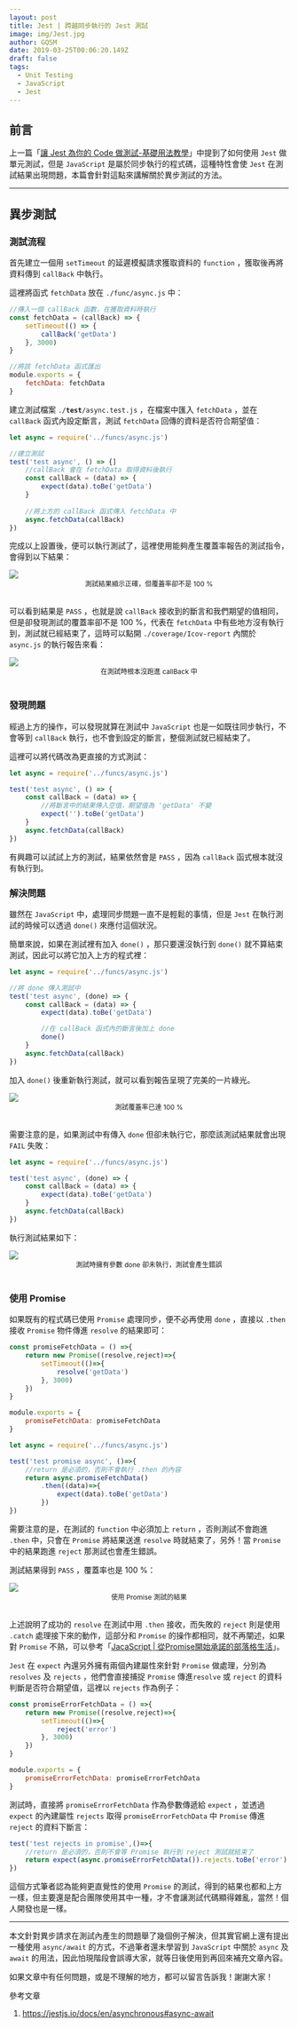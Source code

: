 ```yaml
---
layout: post
title: Jest | 跨越同步執行的 Jest 測試
image: img/Jest.jpg
author: GQSM
date: 2019-03-25T00:06:20.149Z
draft: false
tags: 
  - Unit Testing
  - JavaScript
  - Jest
---
```


## 前言

上一篇「<a class="dj by iy iz ja jb" target="_blank" rel="noopener" href="/jest-base-tutorial/">讓 Jest 為你的 Code 做測試-基礎用法教學</a>」中提到了如何使用 <code class="hm jc jd je jf b">Jest</code> 做單元測試，但是 <code class="hm jc jd je jf b">JavaScript</code> 是屬於同步執行的程式碼，這種特性會使 <code class="hm jc jd je jf b">Jest</code> 在測試結果出現問題，本篇會針對這點來講解關於異步測試的方法。

---

## 異步測試

### 測試流程

首先建立一個用 <code class="hm jc jd je jf b">setTimeout</code> 的延遲模擬請求獲取資料的 <code class="hm jc jd je jf b">function</code> ，獲取後再將資料傳到 <code class="hm jc jd je jf b">callBack</code> 中執行。

這裡將函式 <code class="hm jc jd je jf b">fetchData</code> 放在 <code class="hm jc jd je jf b">./func/async.js</code> 中：

```javascript
//傳入一個 callBack 函數，在獲取資料時執行
const fetchData = (callBack) => {
    setTimeout(() => { 
        callBack('getData') 
    }, 3000)
}

//將該 fetchData 函式匯出
module.exports = {
    fetchData: fetchData
}
```

建立測試檔案 <code class="hm jc jd je jf b">./__test__/async.test.js</code> ，在檔案中匯入 <code class="hm jc jd je jf b">fetchData</code> ，並在 <code class="hm jc jd je jf b">callBack</code> 函式內設定斷言，測試 <code class="hm jc jd je jf b">fetchData</code> 回傳的資料是否符合期望值：

```javascript
let async = require('../funcs/async.js')

//建立測試
test('test async', () => {]
    //callBack 會在 fetchData 取得資料後執行
    const callBack = (data) => {
        expect(data).toBe('getData')
    }
    
    //將上方的 callBack 函式傳入 fetchData 中
    async.fetchData(callBack)
})
```

完成以上設置後，便可以執行測試了，這裡使用能夠產生覆蓋率報告的測試指令，會得到以下結果：

<div><img class="dz t u hi ak" src="https://miro.medium.com/max/2348/1*MHX0_s7j43ZOskPYi7k9sQ.png" role="presentation"><div style="display:flex; justify-content:center; font-size: 12px">
            <span>測試結果顯示正確，但覆蓋率卻不是 100 %</span>
          </div></div><br/>

可以看到結果是 <code class="hm jc jd je jf b">PASS</code> ，也就是說 <code class="hm jc jd je jf b">callBack</code> 接收到的斷言和我們期望的值相同，但是卻發現測試的覆蓋率卻不是 100 %，代表在 <code class="hm jc jd je jf b">fetchData</code> 中有些地方沒有執行到，測試就已經結束了，這時可以點開 <code class="hm jc jd je jf b">./coverage/Icov-report</code> 內關於 <code class="hm jc jd je jf b">async.js</code> 的執行報告來看：

<div><img class="dz t u hi ak" src="https://miro.medium.com/max/2356/1*_l_TlHzblrccb6_q-5Hwqg.png" role="presentation"><div style="display:flex; justify-content:center; font-size: 12px">
            <span>在測試時根本沒跑進 callBack 中</span>
          </div></div><br/>

### 發現問題

經過上方的操作，可以發現就算在測試中 <code class="hm jc jd je jf b">JavaScript</code> 也是一如既往同步執行，不會等到 <code class="hm jc jd je jf b">callBack</code> 執行，也不會到設定的斷言，整個測試就已經結束了。

這裡可以將代碼改為更直接的方式測試：

```javascript
let async = require('../funcs/async.js')

test('test async', () => {
    const callBack = (data) => {
        //將斷言中的結果傳入空值，期望值為 'getData' 不變
        expect('').toBe('getData')
    }
    async.fetchData(callBack)
})
```

有興趣可以試試上方的測試，結果依然會是 <code class="hm jc jd je jf b">PASS</code> ，因為 <code class="hm jc jd je jf b">callBack</code> 函式根本就沒有執行到。

### 解決問題

雖然在 <code class="hm jc jd je jf b">JavaScript</code> 中，處理同步問題一直不是輕鬆的事情，但是 <code class="hm jc jd je jf b">Jest</code> 在執行測試的時候可以透過 <code class="hm jc jd je jf b">done()</code> 來應付這個狀況。

簡單來說，如果在測試裡有加入 <code class="hm jc jd je jf b">done()</code> ，那只要還沒執行到 <code class="hm jc jd je jf b">done()</code> 就不算結束測試，因此可以將它加入上方的程式裡：

```javascript
let async = require('../funcs/async.js')

//將 done 傳入測試中
test('test async', (done) => {
    const callBack = (data) => {
        expect(data).toBe('getData')

        //在 callBack 函式內的斷言後加上 done
        done()
    }
    async.fetchData(callBack)
})
```

加入 <code class="hm jc jd je jf b">done()</code> 後重新執行測試，就可以看到報告呈現了完美的一片綠光。

<div><img class="dz t u hi ak" src="https://miro.medium.com/max/2308/1*TL0MzoVpZW0FAPvgG-5QAg.png" role="presentation"><div style="display:flex; justify-content:center; font-size: 12px">
            <span>測試覆蓋率已達 100 %</span>
          </div></div><br/>

需要注意的是，如果測試中有傳入 <code class="hm jc jd je jf b">done</code> 但卻未執行它，那麼該測試結果就會出現 <code class="hm jc jd je jf b">FAIL</code> 失敗：

```javascript
let async = require('../funcs/async.js')

test('test async', (done) => {
    const callBack = (data) => {
        expect(data).toBe('getData')
    }
    async.fetchData(callBack)
})

```

執行測試結果如下：

<div><img class="dz t u hi ak" src="https://miro.medium.com/max/2852/1*iJSfXFmId2Ci-_RkDAICxw.png" role="presentation"><div style="display:flex; justify-content:center; font-size: 12px">
            <span>測試時擁有參數 done 卻未執行，測試會產生錯誤</span>
          </div></div><br/>

### 使用 Promise

如果既有的程式碼已使用 <code class="hm jc jd je jf b">Promise</code> 處理同步，便不必再使用 <code class="hm jc jd je jf b">done</code> ，直接以 <code class="hm jc jd je jf b">.then</code> 接收 <code class="hm jc jd je jf b">Promise</code> 物件傳進 <code class="hm jc jd je jf b">resolve</code> 的結果即可：

```javascript
const promiseFetchData = () =>{
    return new Promise((resolve,reject)=>{
        setTimeout(()=>{
            resolve('getData')
        }, 3000)
    }) 
}

module.exports = {
    promiseFetchData: promiseFetchData
}
```

```javascript
let async = require('../funcs/async.js')

test('test promise async', ()=>{
    //return 是必須的，否則不會執行 .then 的內容
    return async.promiseFetchData()
        .then((data)=>{
            expect(data).toBe('getData')
        })
})
```

需要注意的是，在測試的 <code class="hm jc jd je jf b">function</code> 中必須加上 <code class="hm jc jd je jf b">return</code> ，否則測試不會跑進 <code class="hm jc jd je jf b">.then</code> 中，只會在 <code class="hm jc jd je jf b">Promise</code> 將結果送進 <code class="hm jc jd je jf b">resolve</code> 時就結束了，另外！當 <code class="hm jc jd je jf b">Promise</code> 中的結果跑進 <code class="hm jc jd je jf b">reject</code> 那測試也會產生錯誤。

測試結果得到 <code class="hm jc jd je jf b">PASS</code> ，覆蓋率也是 100 %：

<div><img class="dz t u hi ak" src="https://miro.medium.com/max/3676/1*ADb294uKDf2j0PmxraDOHA.png" role="presentation"><div style="display:flex; justify-content:center; font-size: 12px">
            <span>使用 Promise 測試的結果</span>
          </div></div><br/>

上述說明了成功的 <code class="hm jc jd je jf b">resolve</code> 在測試中用 <code class="hm jc jd je jf b">.then</code> 接收，而失敗的 <code class="hm jc jd je jf b">reject</code> 則是使用 <code class="hm jc jd je jf b">.catch</code> 處理接下來的動作，這部分和 <code class="hm jc jd je jf b">Promise</code> 的操作都相同，就不再闡述，如果對 <code class="hm jc jd je jf b">Promise</code> 不熟，可以參考「<a class="dj by iy iz ja jb" target="_blank" rel="noopener" href="/js-promise/">JacaScript | 從Promise開始承諾的部落格生活</a>」。

<code class="hm jc jd je jf b">Jest</code> 在 <code class="hm jc jd je jf b">expect</code> 內還另外擁有兩個內建屬性來針對 <code class="hm jc jd je jf b">Promise</code> 做處理，分別為 <code class="hm jc jd je jf b">resolves</code> 及 <code class="hm jc jd je jf b">rejects</code> ，他們會直接捕捉 <code class="hm jc jd je jf b">Promise</code> 傳進<code class="hm jc jd je jf b">resolve</code> 或 <code class="hm jc jd je jf b">reject</code> 的資料判斷是否符合期望值，這裡以 <code class="hm jc jd je jf b">rejects</code> 作為例子：

```javascript
const promiseErrorFetchData = () =>{
    return new Promise((resolve,reject)=>{
        setTimeout(()=>{
            reject('error')
        }, 3000)
    }) 
}

module.exports = {
    promiseErrorFetchData: promiseErrorFetchData
}
```

測試時，直接將 <code class="hm jc jd je jf b">promiseErrorFetchData</code> 作為參數傳遞給 <code class="hm jc jd je jf b">expect</code> ，並透過 <code class="hm jc jd je jf b">expect</code> 的內建屬性 <code class="hm jc jd je jf b">rejects</code> 取得 <code class="hm jc jd je jf b">promiseErrorFetchData</code> 中 <code class="hm jc jd je jf b">Promise</code> 傳進 <code class="hm jc jd je jf b">reject</code> 的資料下斷言：

```javascript
test('test rejects in promise',()=>{
    //return 是必須的，否則不會等 Promise 執行到 reject 測試就結束了
    return expect(async.promiseErrorFetchData()).rejects.toBe('error')
})
```

這個方式筆者認為能夠更直覺性的使用 <code class="hm jc jd je jf b">Promise</code> 的測試，得到的結果也都和上方一樣，但主要還是配合團隊使用其中一種，才不會讓測試代碼顯得雜亂，當然！個人開發也是一樣。

---

本文針對異步請求在測試內產生的問題舉了幾個例子解決，但其實官網上還有提出一種使用 <code class="hm jc jd je jf b">async/await</code> 的方式，不過筆者還未學習到 <code class="hm jc jd je jf b">JavaScript</code> 中關於 <code class="hm jc jd je jf b">async</code> 及 <code class="hm jc jd je jf b">await</code> 的用法，因此怕現階段會誤導大家，就等日後使用到再回來補充文章內容。

如果文章中有任何問題，或是不理解的地方，都可以留言告訴我！謝謝大家！

參考文章

<ol>
<li id="223c" class="ik il em at im b in kg ip kh ir ki it kj iv kk ix kw kx ky"><a href="https://jestjs.io/docs/en/asynchronous#async-await" class="dj by iy iz ja jb" target="_blank" rel="noopener nofollow">https://jestjs.io/docs/en/asynchronous#async-await</a></li>
</ol>